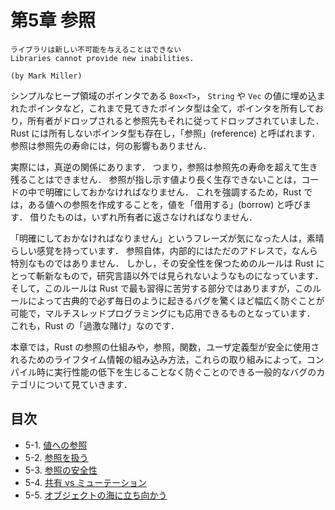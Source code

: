# 第5章 参照
```
ライブラリは新しい不可能を与えることはできない
Libraries cannot provide new inabilities.

(by Mark Miller)
```

シンプルなヒープ領域のポインタである ```Box<T>```， ```String``` や ```Vec``` の値に埋め込まれたポインタなど，これまで見てきたポインタ型は全て，ポインタを所有しており，所有者がドロップされると参照先もそれに従ってドロップされていました．
Rust には所有しないポインタ型も存在し，「参照」(reference) と呼ばれます．
参照は参照先の寿命には，何の影響もありません．

実際には，真逆の関係にあります．
つまり，参照は参照先の寿命を超えて生き残ることはできません．
参照が指し示す値より長く生存できないことは，コードの中で明確にしておかなければなりません．
これを強調するため，Rust では，ある値への参照を作成することを，値を「借用する」(borrow) と呼びます．
借りたものは，いずれ所有者に返さなければなりません．

「明確にしておかなければなりません」というフレーズが気になった人は，素晴らしい感覚を持っています．
参照自体，内部的にはただのアドレスで，なんら特別なものではありません．
しかし，その安全性を保つためのルールは Rust にとって斬新なもので，研究言語以外では見られないようなものになっています．
そして，このルールは Rust で最も習得に苦労する部分ではありますが，このルールによって古典的で必ず毎日のように起きるバグを驚くほど幅広く防ぐことが可能で，マルチスレッドプログラミングにも応用できるものとなっています．
これも，Rust の「過激な賭け」なのです．

本章では，Rust の参照の仕組みや，参照，関数，ユーザ定義型が安全に使用されるためのライフタイム情報の組み込み方法，これらの取り組みによって，コンパイル時に実行性能の低下を生じることなく防ぐことのできる一般的なバグのカテゴリについて見ていきます．

## 目次
- 5-1. [値への参照](./1_References_to_Values.md)
- 5-2. [参照を扱う](./2_Working_with_References.md)
- 5-3. [参照の安全性](./3_Reference_Safety.md)
- 5-4. [共有 vs ミューテーション](./4_Saring_Versus_Mutaion.md)
- 5-5. [オブジェクトの海に立ち向かう](./5_Taking_Arms_Against_a_Sea_of_Objects.md)